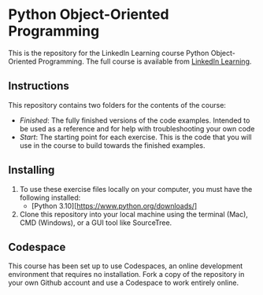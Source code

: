 # Python Object-Oriented Programming
This is the repository for the LinkedIn Learning course Python Object-Oriented Programming. The full course is available from [LinkedIn Learning][lil-course-url].

## Instructions
This repository contains two folders for the contents of the course:
- *Finished*: The fully finished versions of the code examples. Intended to be used as a reference and for help with troubleshooting your own code
- *Start*: The starting point for each exercise. This is the code that you will use in the course to build towards the finished examples.

## Installing
1. To use these exercise files locally on your computer, you must have the following installed:
	- [Python 3.10][https://www.python.org/downloads/]
2. Clone this repository into your local machine using the terminal (Mac), CMD (Windows), or a GUI tool like SourceTree.

## Codespace
This course has been set up to use Codespaces, an online development environment that requires no installation. Fork a copy of the repository in your own Github account and use a Codespace to work entirely online.


[0]: # (Replace these placeholder URLs with actual course URLs)

[lil-course-url]: https://www.linkedin.com/learning/
[lil-thumbnail-url]: http://

